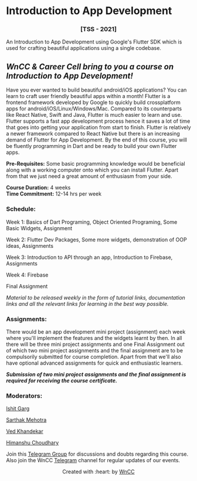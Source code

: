 # Introduction to App Development
### <div align="center">[TSS - 2021]</div>
An Introduction to App Development using Google's Flutter SDK which is used for crafting beautiful applications using a single codebase. 
## ***WnCC & Career Cell bring to you a course on Introduction to App Development!***
Have you ever wanted to build beautiful android/iOS applications? You can learn to craft user friendly beautiful apps within a month! Flutter is a frontend framework developed by Google to quickly build crossplatform apps for android/iOS/Linux/Windows/Mac. Compared to its counterparts like React Native, Swift and Java, Flutter is much easier to learn and use. Flutter supports a fast app development process hence it saves a lot of time that goes into getting your application from start to finish. Flutter is relatively a newer framework compared to React Native but there is an increasing demand of Flutter for App Development. By the end of this course, you will be fluently programming in Dart and be ready to build your own Flutter apps.

**Pre-Requisites:** Some basic programming knowledge would be beneficial along with a working computer onto which you can install Flutter. Apart from that we just need a great amount of enthusiasm from your side.

**Course Duration:**  4 weeks  
**Time Commitment:** 12-14 hrs per week 
### Schedule: 
Week 1: Basics of Dart Programing, Object Oriented Programing, Some Basic Widgets, Assignment

Week 2: Flutter Dev Packages, Some more widgets, demonstration of OOP ideas, Assignments

Week 3: Introduction to API through an app, Introduction to Firebase, Assignments

Week 4: Firebase

Final Assignment 

_Material to be released weekly in the form of tutorial links, documentation links and all the relevant links for learning in the best way possible._

### Assignments:  
There would be an app development mini project (assignment) each week where you'll implement the features and the widgets learnt by then. In all there will be three mini project assignments and one Final Assignment out of which two mini project assignments and the final assignment are to be compulsorily submitted for course completion. Apart from that we'll also have optional advanced assignments for quick and enthusiastic learners.

***Submission of two mini project assignments and the final assignment is required for receiving the course certificate.***

### Moderators:
[Ishit Garg](https://www.facebook.com/ishit.garg.18/)

[Sarthak Mehotra](https://www.facebook.com/sarthak.mehrotra.39750/)

[Ved Khandekar](https://www.facebook.com/ved.khandekar.1)

[Himanshu Choudhary](https://www.facebook.com/profile.php?id=100011777830160)

Join this [Telegram Group](https://t.me/joinchat/dFVpJNj0dos3NjQ9) for discussions and doubts regarding this course.  
Also join the WnCC [Telegram](https://t.me/joinchat/WHfOTR41RrD9DLL6) channel for regular updates of our events.

<p align="center">Created with :heart: by <a href="https://www.wncc-iitb.org/">WnCC</a></p>


